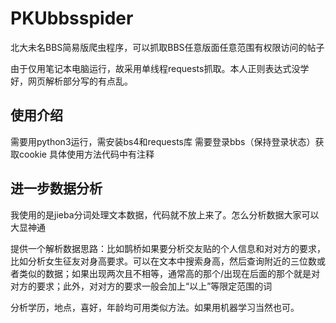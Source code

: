 # PKUbbsspider
北大未名BBS简易版爬虫程序，可以抓取BBS任意版面任意范围有权限访问的帖子

由于仅用笔记本电脑运行，故采用单线程requests抓取。本人正则表达式没学好，网页解析部分写的有点乱。

## 使用介绍
需要用python3运行，需安装bs4和requests库
需要登录bbs（保持登录状态）获取cookie
具体使用方法代码中有注释

## 进一步数据分析
我使用的是jieba分词处理文本数据，代码就不放上来了。怎么分析数据大家可以大显神通


提供一个解析数据思路：比如鹊桥如果要分析交友贴的个人信息和对对方的要求，比如分析女生征友对身高要求。可以在文本中搜索身高，然后查询附近的三位数或者类似的数据；如果出现两次且不相等，通常高的那个/出现在后面的那个就是对对方的要求；此外，对对方的要求一般会加上“以上”等限定范围的词

分析学历，地点，喜好，年龄均可用类似方法。如果用机器学习当然也可。

